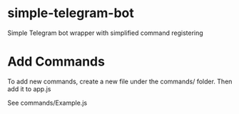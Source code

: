 # simple-telegram-bot
Simple Telegram bot wrapper with simplified command registering


# Add Commands

To add new commands, create a new file under the commands/ folder.
Then add it to app.js

See commands/Example.js

